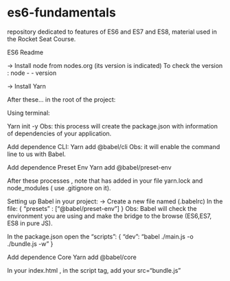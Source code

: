 # es6-fundamentals
repository dedicated to features of ES6 and ES7 and ES8, material used in the Rocket Seat Course.

ES6 Readme

-> Install node from nodes.org (its version is indicated)
To check the version : node  - - version

-> Install Yarn 

After these… in the root of the project:

Using terminal:

Yarn init -y
Obs: this process will create the package.json with information of dependencies of your application.

Add dependence CLI:
Yarn add @babel/cli
Obs: it will enable the command line to us with Babel.

Add dependence Preset Env
Yarn add @babel/preset-env

After these processes , note that has added in your file yarn.lock and node_modules ( use .gitignore on it).

Setting up Babel in your project:
-> Create a new file named (.babelrc)
In the file:
{
	“presets” : [“@babel/preset-env”]
}
Obs: Babel will check the environment you are using and make the bridge to the browse (ES6,ES7, ES8 in pure JS).

In the package.json open the “scripts”: 
{
	“dev”: “babel ./main.js -o ./bundle.js -w”
}

Add dependence Core
Yarn add @babel/core

In your index.html , in the script tag, add your src=“bundle.js”

